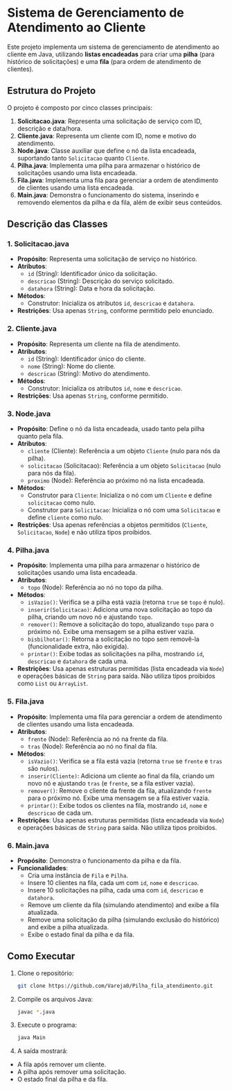 # Sistema de Gerenciamento de Atendimento ao Cliente

Este projeto implementa um sistema de gerenciamento de atendimento ao cliente em Java, utilizando **listas encadeadas** para criar uma **pilha** (para histórico de solicitações) e uma **fila** (para ordem de atendimento de clientes). 
## Estrutura do Projeto

O projeto é composto por cinco classes principais:

1. **Solicitacao.java**: Representa uma solicitação de serviço com ID, descrição e data/hora.
2. **Cliente.java**: Representa um cliente com ID, nome e motivo do atendimento.
3. **Node.java**: Classe auxiliar que define o nó da lista encadeada, suportando tanto `Solicitacao` quanto `Cliente`.
4. **Pilha.java**: Implementa uma pilha para armazenar o histórico de solicitações usando uma lista encadeada.
5. **Fila.java**: Implementa uma fila para gerenciar a ordem de atendimento de clientes usando uma lista encadeada.
6. **Main.java**: Demonstra o funcionamento do sistema, inserindo e removendo elementos da pilha e da fila, além de exibir seus conteúdos.

## Descrição das Classes

### 1. Solicitacao.java
- **Propósito**: Representa uma solicitação de serviço no histórico.
- **Atributos**:
    - `id` (String): Identificador único da solicitação.
    - `descricao` (String): Descrição do serviço solicitado.
    - `datahora` (String): Data e hora da solicitação.
- **Métodos**:
    - Construtor: Inicializa os atributos `id`, `descricao` e `datahora`.
- **Restrições**: Usa apenas `String`, conforme permitido pelo enunciado.

### 2. Cliente.java
- **Propósito**: Representa um cliente na fila de atendimento.
- **Atributos**:
    - `id` (String): Identificador único do cliente.
    - `nome` (String): Nome do cliente.
    - `descricao` (String): Motivo do atendimento.
- **Métodos**:
    - Construtor: Inicializa os atributos `id`, `nome` e `descricao`.
- **Restrições**: Usa apenas `String`, conforme permitido.

### 3. Node.java
- **Propósito**: Define o nó da lista encadeada, usado tanto pela pilha quanto pela fila.
- **Atributos**:
    - `cliente` (Cliente): Referência a um objeto `Cliente` (nulo para nós da pilha).
    - `solicitacao` (Solicitacao): Referência a um objeto `Solicitacao` (nulo para nós da fila).
    - `proximo` (Node): Referência ao próximo nó na lista encadeada.
- **Métodos**:
    - Construtor para `Cliente`: Inicializa o nó com um `Cliente` e define `solicitacao` como nulo.
    - Construtor para `Solicitacao`: Inicializa o nó com uma `Solicitacao` e define `cliente` como nulo.
- **Restrições**: Usa apenas referências a objetos permitidos (`Cliente`, `Solicitacao`, `Node`) e não utiliza tipos proibidos.

### 4. Pilha.java
- **Propósito**: Implementa uma pilha para armazenar o histórico de solicitações usando uma lista encadeada.
- **Atributos**:
    - `topo` (Node): Referência ao nó no topo da pilha.
- **Métodos**:
    - `isVazio()`: Verifica se a pilha está vazia (retorna `true` se `topo` é nulo).
    - `inserir(Solicitacao)`: Adiciona uma nova solicitação ao topo da pilha, criando um novo nó e ajustando `topo`.
    - `remover()`: Remove a solicitação do topo, atualizando `topo` para o próximo nó. Exibe uma mensagem se a pilha estiver vazia.
    - `bisbilhotar()`: Retorna a solicitação no topo sem removê-la (funcionalidade extra, não exigida).
    - `printar()`: Exibe todas as solicitações na pilha, mostrando `id`, `descricao` e `datahora` de cada uma.
- **Restrições**: Usa apenas estruturas permitidas (lista encadeada via `Node`) e operações básicas de `String` para saída. Não utiliza tipos proibidos como `List` ou `ArrayList`.

### 5. Fila.java
- **Propósito**: Implementa uma fila para gerenciar a ordem de atendimento de clientes usando uma lista encadeada.
- **Atributos**:
    - `frente` (Node): Referência ao nó na frente da fila.
    - `tras` (Node): Referência ao nó no final da fila.
- **Métodos**:
    - `isVazio()`: Verifica se a fila está vazia (retorna `true` se `frente` e `tras` são nulos).
    - `inserir(Cliente)`: Adiciona um cliente ao final da fila, criando um novo nó e ajustando `tras` (e `frente`, se a fila estiver vazia).
    - `remover()`: Remove o cliente da frente da fila, atualizando `frente` para o próximo nó. Exibe uma mensagem se a fila estiver vazia.
    - `printar()`: Exibe todos os clientes na fila, mostrando `id`, `nome` e `descricao` de cada um.
- **Restrições**: Usa apenas estruturas permitidas (lista encadeada via `Node`) e operações básicas de `String` para saída. Não utiliza tipos proibidos.

### 6. Main.java
- **Propósito**: Demonstra o funcionamento da pilha e da fila.
- **Funcionalidades**:
    - Cria uma instância de `Fila` e `Pilha`.
    - Insere 10 clientes na fila, cada um com `id`, `nome` e `descricao`.
    - Insere 10 solicitações na pilha, cada uma com `id`, `descricao` e `datahora`.
    - Remove um cliente da fila (simulando atendimento) and exibe a fila atualizada.
    - Remove uma solicitação da pilha (simulando exclusão do histórico) and exibe a pilha atualizada.
    - Exibe o estado final da pilha e da fila.


## Como Executar

1. Clone o repositório:
   ```bash
   git clone https://github.com/Vareja0/Pilha_fila_atendimento.git
   ```
2. Compile os arquivos Java:
    ```bash
   javac *.java
   ```
3. Execute o programa:
    ```bash
   java Main
   ```
4. A saída mostrará:
- A fila após remover um cliente.
- A pilha após remover uma solicitação.
- O estado final da pilha e da fila.

